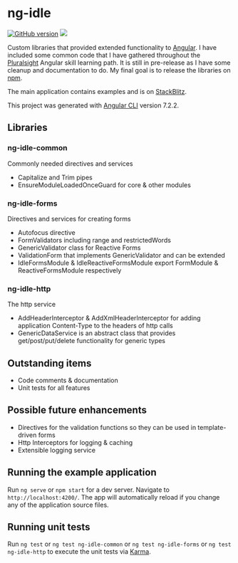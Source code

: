 # ng-idle

[![GitHub version](https://badge.fury.io/gh/idlemachinery%2Fng-idle.svg)](https://badge.fury.io/gh/idlemachinery%2Fng-idle) ![](https://img.shields.io/twitter/follow/idlemachinery.svg?label=Follow&style=social)

Custom libraries that provided extended functionality to [Angular](https://angular.io). I have included some common code that I have gathered throughout the [Pluralsight](https://app.pluralsight.com/paths/skill/angular) Angular skill learning path. It is still in pre-release as I have some cleanup and documentation to do.  My final goal is to release the libraries on [npm](https://npmjs.com).

The main application contains examples and is on [StackBlitz](https://ng-idle.stackblitz.io).

This project was generated with [Angular CLI](https://github.com/angular/angular-cli) version 7.2.2.

## Libraries

### ng-idle-common

Commonly needed directives and services

* Capitalize and Trim pipes
* EnsureModuleLoadedOnceGuard for core & other modules

### ng-idle-forms

Directives and services for creating forms

* Autofocus directive
* FormValidators including range and restrictedWords
* GenericValidator class for Reactive Forms
* ValidationForm that implements GenericValidator and can be extended
* IdleFormsModule & IdleReactiveFormsModule export FormModule & ReactiveFormsModule respectively

### ng-idle-http

The http service

* AddHeaderInterceptor & AddXmlHeaderInterceptor for adding application Content-Type to the headers of http calls
* GenericDataService is an abstract class that provides get/post/put/delete functionality for generic types

## Outstanding items

* Code comments & documentation
* Unit tests for all features

## Possible future enhancements

* Directives for the validation functions so they can be used in template-driven forms
* Http Interceptors for logging & caching
* Extensible logging service

## Running the example application

Run `ng serve` or `npm start` for a dev server. Navigate to `http://localhost:4200/`. The app will automatically reload if you change any of the application source files.

## Running unit tests

Run `ng test` or `ng test ng-idle-common` or `ng test ng-idle-forms` or `ng test ng-idle-http` to execute the unit tests via [Karma](https://karma-runner.github.io).